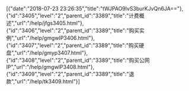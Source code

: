 [{"date":"2018-07-23 23:26:35","title":"tWJPAO9lvS3burKJvQn6JA=="},{"id":"3405","level":"2","parent_id":"3389","title":"计费概述","url":"/help/jfgs3405.html"},{"id":"3406","level":"2","parent_id":"3389","title":"购买实例","url":"/help/gmgwIP3406.html"},{"id":"3407","level":"2","parent_id":"3389","title":"购买硬盘","url":"/help/gmyp3407.html"},{"id":"3408","level":"2","parent_id":"3389","title":"购买公网IP","url":"/help/gmgwIP3408.html"},{"id":"3409","level":"2","parent_id":"3389","title":"退款","url":"/help/tk3409.html"}]